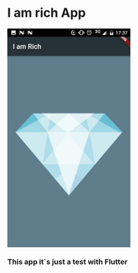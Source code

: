 # I am rich App

<img align="center" src="images/App.jpeg" height="500">

### This app it´s just a test with Flutter

